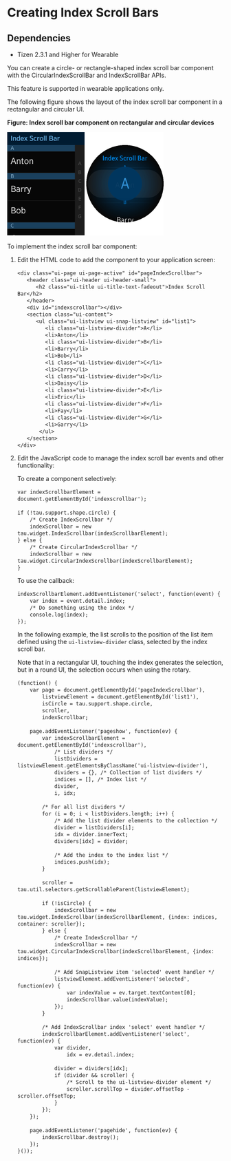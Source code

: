 # Creating Index Scroll Bars

## Dependencies

- Tizen 2.3.1 and Higher for Wearable

You can create a circle- or rectangle-shaped index scroll bar component with the CircularIndexScrollBar and IndexScrollBar APIs.

This feature is supported in wearable applications only.

The following figure shows the layout of the index scroll bar component in a rectangular and circular UI.

**Figure: Index scroll bar component on rectangular and circular devices**

![Index scroll bar component on a rectangular device](./media/rectangular_index.png)  ![Index scroll bar component on a circular device](./media/round_index.png)

To implement the index scroll bar component:

1. Edit the HTML code to add the component to your application screen:

   ```
   <div class="ui-page ui-page-active" id="pageIndexScrollbar">
      <header class="ui-header ui-header-small">
         <h2 class="ui-title ui-title-text-fadeout">Index Scroll Bar</h2>
      </header>
      <div id="indexscrollbar"></div>
      <section class="ui-content">
         <ul class="ui-listview ui-snap-listview" id="list1">
            <li class="ui-listview-divider">A</li>
            <li>Anton</li>
            <li class="ui-listview-divider">B</li>
            <li>Barry</li>
            <li>Bob</li>
            <li class="ui-listview-divider">C</li>
            <li>Carry</li>
            <li class="ui-listview-divider">D</li>
            <li>Daisy</li>
            <li class="ui-listview-divider">E</li>
            <li>Eric</li>
            <li class="ui-listview-divider">F</li>
            <li>Fay</li>
            <li class="ui-listview-divider">G</li>
            <li>Garry</li>
          </ul>
      </section>
   </div>
   ```

2. Edit the JavaScript code to manage the index scroll bar events and other functionality:

   To create a component selectively:

   ```
   var indexScrollbarElement = document.getElementById('indexscrollbar');

   if (!tau.support.shape.circle) {
       /* Create IndexScrollbar */
       indexScrollbar = new tau.widget.IndexScrollbar(indexScrollbarElement);
   } else {
       /* Create CircularIndexScrollbar */
       indexScrollbar = new tau.widget.CircularIndexScrollbar(indexScrollbarElement);
   }
   ```

   To use the callback:

   ```
   indexScrollbarElement.addEventListener('select', function(event) {
       var index = event.detail.index;
       /* Do something using the index */
       console.log(index);
   });
   ```

   In the following example, the list scrolls to the position of the list item defined using the `ui-listview-divider` class, selected by the index scroll bar.

   Note that in a rectangular UI, touching the index generates the selection, but in a round UI, the selection occurs when using the rotary.

   ```
   (function() {
       var page = document.getElementById('pageIndexScrollbar'),
           listviewElement = document.getElementById('list1'),
           isCircle = tau.support.shape.circle,
           scroller,
           indexScrollbar;

       page.addEventListener('pageshow', function(ev) {
           var indexScrollbarElement = document.getElementById('indexscrollbar'),
               /* List dividers */
               listDividers = listviewElement.getElementsByClassName('ui-listview-divider'),
               dividers = {}, /* Collection of list dividers */
               indices = [], /* Index list */
               divider,
               i, idx;

           /* For all list dividers */
           for (i = 0; i < listDividers.length; i++) {
               /* Add the list divider elements to the collection */
               divider = listDividers[i];
               idx = divider.innerText;
               dividers[idx] = divider;

               /* Add the index to the index list */
               indices.push(idx);
           }

           scroller = tau.util.selectors.getScrollableParent(listviewElement);

           if (!isCircle) {
               indexScrollbar = new tau.widget.IndexScrollbar(indexScrollbarElement, {index: indices, container: scroller});
           } else {
               /* Create IndexScrollbar */
               indexScrollbar = new tau.widget.CircularIndexScrollbar(indexScrollbarElement, {index: indices});

               /* Add SnapListview item 'selected' event handler */
               listviewElement.addEventListener('selected', function(ev) {
                   var indexValue = ev.target.textContent[0];
                   indexScrollbar.value(indexValue);
               });
           }

           /* Add IndexScrollbar index 'select' event handler */
           indexScrollbarElement.addEventListener('select', function(ev) {
               var divider,
                   idx = ev.detail.index;

               divider = dividers[idx];
               if (divider && scroller) {
                   /* Scroll to the ui-listview-divider element */
                   scroller.scrollTop = divider.offsetTop - scroller.offsetTop;
               }
           });
       });

       page.addEventListener('pagehide', function(ev) {
           indexScrollbar.destroy();
       });
   }());
   ```